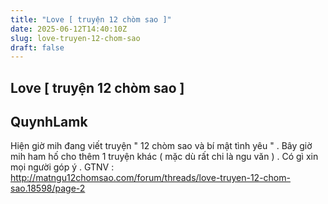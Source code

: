 ```yaml
---
title: "Love [ truyện 12 chòm sao ]"
date: 2025-06-12T14:40:10Z
slug: love-truyen-12-chom-sao
draft: false
---
```


## Love [ truyện 12 chòm sao ]

## QuynhLamk

Hiện giờ mih đang viết truyện " 12 chòm sao và bí mật tình yêu " . Bây giờ mih ham hố cho thêm 1 truyện khác ( mặc dù rất chi là ngu văn ) . Có gì xin mọi người góp ý .
GTNV : http://matngu12chomsao.com/forum/threads/love-truyen-12-chom-sao.18598/page-2
